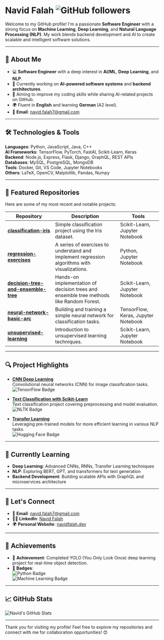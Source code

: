 # Navid Falah  ![GitHub followers](https://img.shields.io/github/followers/navidfalah?style=social) 

Welcome to my GitHub profile! I'm a passionate **Software Engineer** with a strong focus on **Machine Learning**, **Deep Learning**, and **Natural Language Processing (NLP)**. My work blends backend development and AI to create scalable and intelligent software solutions.

---

## 🔎 About Me

- 💻 **Software Engineer** with a deep interest in **AI/ML**, **Deep Learning**, and **NLP**.
- 🌱 Currently working on **AI-powered software systems** and **backend architectures**.
- 🎯 Aiming to improve my coding skills while sharing AI-related projects on GitHub.
- 🌍 Fluent in **English** and learning **German** (A2 level).
- 📧 **Email**: [navid.falah7@gmail.com](mailto:navid.falah7@gmail.com)

---

## 🛠️ Technologies & Tools

**Languages**: Python, JavaScript, Java, C++  
**AI Frameworks**: TensorFlow, PyTorch, FastAI, Scikit-Learn, Keras  
**Backend**: Node.js, Express, Flask, Django, GraphQL, REST APIs  
**Databases**: MySQL, PostgreSQL, MongoDB  
**Tools**: Docker, Git, VS Code, Jupyter Notebooks  
**Others**: LaTeX, OpenCV, Matplotlib, Pandas, Numpy  

---

## 📂 Featured Repositories

Here are some of my most recent and notable projects:

| Repository | Description | Tools |
|------------|-------------|-------|
| [**classification-iris**](https://github.com/navidfalah/classification-iris) | Simple classification project using the Iris dataset. | Scikit-Learn, Jupyter Notebook |
| [**regression-exercises**](https://github.com/navidfalah/regression-exercises) | A series of exercises to understand and implement regression algorithms with visualizations. | Python, Jupyter Notebook |
| [**decision-tree-and-ensemble-tree**](https://github.com/navidfalah/decision-tree-and-ensamble-tree) | Hands-on implementation of decision trees and ensemble tree methods like Random Forest. | Scikit-Learn, Jupyter Notebook |
| [**neural-network-basic-arc**](https://github.com/navidfalah/neural-network-basic-arc) | Building and training a simple neural network for classification tasks. | TensorFlow, Keras, Jupyter Notebook |
| [**unsupervised-learning**](https://github.com/navidfalah/unsupervised-learning) | Introduction to unsupervised learning techniques. | Scikit-Learn, Jupyter Notebook |

---

## 🔍 Project Highlights

- [**CNN Deep Learning**](https://github.com/navidfalah/cnn-deep-learning)  
  Convolutional neural networks (CNN) for image classification tasks.  
  ![TensorFlow Badge](https://img.shields.io/badge/TensorFlow-2.0-blue?style=plastic&logo=tensorflow)

- [**Text Classification with Scikit-Learn**](https://github.com/navidfalah/Text-Classification-with-Scikit-Learn)  
  Text classification project covering preprocessing and model evaluation.  
  ![NLTK Badge](https://img.shields.io/badge/Tools-NLTK-blue?style=flat&logo=python)

- [**Transfer Learning**](https://github.com/navidfalah/transfer-learning)  
  Leveraging pre-trained models for more efficient learning in various NLP tasks.  
  ![Hugging Face Badge](https://img.shields.io/badge/Hugging%20Face-Transformers-FF5B00?style=flat&logo=huggingface)

---

## 🧠 Currently Learning

- **Deep Learning**: Advanced CNNs, RNNs, Transfer Learning techniques
- **NLP**: Exploring BERT, GPT, and transformers for text generation
- **Backend Development**: Building scalable APIs with GraphQL and microservices architecture

---

## 🌱 Let's Connect

- 📧 **Email**: [navid.falah7@gmail.com](mailto:navid.falah7@gmail.com)
- 🧑‍💻 **LinkedIn**: [Navid Falah](https://www.linkedin.com/in/navidfalah)
- 🌍 **Personal Website**: [navidfalah.dev](https://navidfalah.dev)

---

## 🎯 Achievements

- 🏅 **Achievement**: Completed YOLO (You Only Look Once) deep learning project for real-time object detection.
- 🎉 **Badges**:  
   ![Python Badge](https://img.shields.io/badge/Python-3.8-blue?style=flat&logo=python)  
   ![Machine Learning Badge](https://img.shields.io/badge/Machine%20Learning-Scikit%2DLearn-green?style=flat&logo=scikit-learn)

---

## 📈 GitHub Stats

![Navid's GitHub Stats](https://github-readme-stats.vercel.app/api?username=navidfalah&show_icons=true&theme=radical)

---

Thank you for visiting my profile! Feel free to explore my repositories and connect with me for collaboration opportunities! 😊
